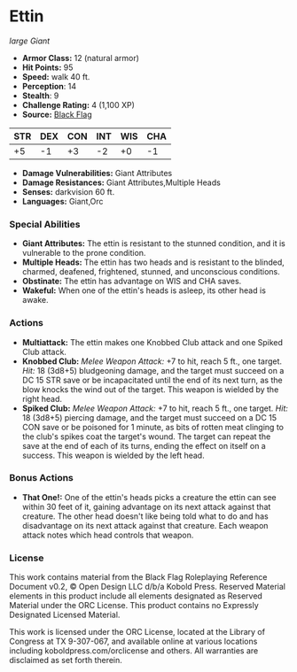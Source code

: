 # Ettin

*large* *Giant*

- **Armor Class:** 12 (natural armor)
- **Hit Points:** 95 
- **Speed:** walk 40 ft.
- **Perception**: 14
- **Stealth**: 9
- **Challenge Rating:** 4 (1,100 XP)
- **Source:** [Black Flag](https://koboldpress.com/kpstore/product/tovrpg-pg-mv/)

| STR | DEX | CON | INT | WIS | CHA |
| --- | --- | --- | --- | --- | --- |
| +5 | -1 | +3 | -2 | +0 | -1 |

- **Damage Vulnerabilities:** Giant Attributes
- **Damage Resistances:** Giant Attributes,Multiple Heads
- **Senses:** darkvision 60 ft.
- **Languages:** Giant,Orc

### Special Abilities

- **Giant Attributes:** The ettin is resistant to the stunned condition, and it is vulnerable to the prone condition.
- **Multiple Heads:** The ettin has two heads and is resistant to the blinded, charmed, deafened, frightened, stunned, and unconscious conditions.
- **Obstinate:** The ettin has advantage on WIS and CHA saves.
- **Wakeful:** When one of the ettin's heads is asleep, its other head is awake.

### Actions

- **Multiattack:** The ettin makes one Knobbed Club attack and one Spiked Club attack.
- **Knobbed Club:** _Melee Weapon Attack:_ +7 to hit, reach 5 ft., one target. _Hit:_ 18 (3d8+5) bludgeoning damage, and the target must succeed on a DC 15 STR save or be incapacitated until the end of its next turn, as the blow knocks the wind out of the target. This weapon is wielded by the right head.
- **Spiked Club:** _Melee Weapon Attack:_ +7 to hit, reach 5 ft., one target. _Hit:_ 18 (3d8+5) piercing damage, and the target must succeed on a DC 15 CON save or be poisoned for 1 minute, as bits of rotten meat clinging to the club's spikes coat the target's wound. The target can repeat the save at the end of each of its turns, ending the effect on itself on a success. This weapon is wielded by the left head.

### Bonus Actions

- **That One!:** One of the ettin's heads picks a creature the ettin can see within 30 feet of it, gaining advantage on its next attack against that creature. The other head doesn't like being told what to do and has disadvantage on its next attack against that creature. Each weapon attack notes which head controls that weapon.


### License

This work contains material from the Black Flag Roleplaying Reference Document v0.2, © Open Design LLC d/b/a Kobold Press. Reserved Material elements in this product include all elements designated as Reserved Material under the ORC License. This product contains no Expressly Designated Licensed Material.

This work is licensed under the ORC License, located at the Library of Congress at TX 9-307-067, and available online at various locations including koboldpress.com/orclicense and others. All warranties are disclaimed as set forth therein.

